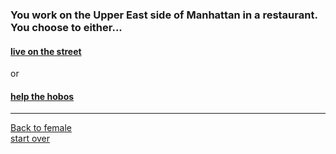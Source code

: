 ### You work on the Upper East side of Manhattan in a restaurant. You choose to either...  
#### [live on the street](street.md)  
or  
#### [help the hobos](help.md)  

---
[Back to female](female.md)      
[start over](../beginning/start.md)